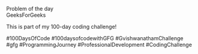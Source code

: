 Problem of the day 
<br>
GeeksForGeeks 
<br>

This is part of my 100-day coding challenge!

#100DaysOfCode #100daysofcodewithGFG #GvishwanathamChallenge #gfg #ProgrammingJourney #ProfessionalDevelopment #CodingChallenge
